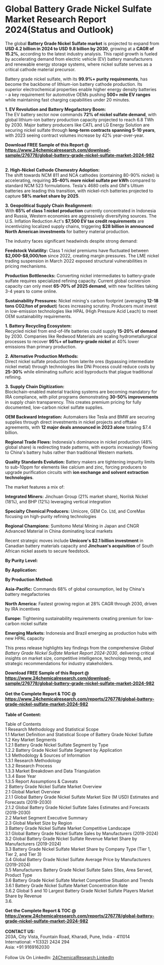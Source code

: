 <h1>Global Battery Grade Nickel Sulfate Market Research Report 2024(Status and Outlook)</h1><p>The global <strong>Battery Grade Nickel Sulfate market</strong> is projected to expand from <strong>USD 4.2 billion in 2024 to USD 9.8 billion by 2030</strong>, growing at a <strong>CAGR of 15.2%</strong>, according to the latest industry analysis. This rapid growth is fueled by accelerating demand from electric vehicle (EV) battery manufacturers and renewable energy storage systems, where nickel sulfate serves as a critical cathode material precursor.</p><p>Battery grade nickel sulfate, with its <strong>99.9%+ purity requirements</strong>, has become the backbone of lithium-ion battery cathode production. Its superior electrochemical properties enable higher energy density batteries - a key requirement for automotive OEMs pushing <strong>500+ mile EV ranges</strong> while maintaining fast charging capabilities under 20 minutes.</p><p><strong>1. EV Revolution and Battery Megafactory Boom:</strong><br>
The EV battery sector now commands <strong>72% of nickel sulfate demand</strong>, with global lithium-ion battery production capacity projected to reach 6.8 TWh by 2030. Major battery producers like CATL and LG Energy Solution are securing nickel sulfate through <strong>long-term contracts spanning 5-10 years</strong>, with 2023 seeing contract volumes increase by 42% year-over-year.</p><div><b>Download FREE Sample of this Report @ 
            <a href="https://www.24chemicalresearch.com/download-sample/276778/global-battery-grade-nickel-sulfate-market-2024-982">
            https://www.24chemicalresearch.com/download-sample/276778/global-battery-grade-nickel-sulfate-market-2024-982</a></b></div><br><p><strong>2. High-Nickel Cathode Chemestry Adoption:</strong><br>
The shift towards NCM 811 and NCA cathodes (containing 80-90% nickel) is accelerating, requiring <strong>35-40% more nickel sulfate per kWh</strong> compared to standard NCM 523 formulations. Tesla's 4680 cells and GM's Ultium batteries are leading this transition, with nickel-rich batteries projected to capture <strong>58% market share by 2025</strong>.</p><p><strong>3. Geopolitical Supply Chain Realignment:</strong><br>
With <strong>65% of class 1 nickel production</strong> currently concentrated in Indonesia and Russia, Western economies are aggressively diversifying sources. The U.S. Inflation Reduction Act's <strong>$7,500 EV tax credit requirements</strong> are incentivizing localized supply chains, triggering <strong>$28 billion in announced North American investments</strong> for battery material production.</p><p>The industry faces significant headwinds despite strong demand:</p><p><strong>Feedstock Volatility:</strong> Class 1 nickel premiums have fluctuated between <strong>$2,000-$8,000/ton</strong> since 2022, creating margin pressures. The LME nickel trading suspension in March 2022 exposed structural vulnerabilities in pricing mechanisms.</p><p><strong>Production Bottlenecks:</strong> Converting nickel intermediates to battery-grade sulfate requires specialized refining capacity. Current global conversion capacity can only meet <strong>65-70% of 2025 demand</strong>, with new facilities taking 3-4 years to come online.</p><p><strong>Sustainability Pressures:</strong> Nickel mining's carbon footprint (averaging <strong>12-18 tons CO2/ton of product</strong>) faces increasing scrutiny. Producers must invest in low-emission technologies like HPAL (High Pressure Acid Leach) to meet OEM sustainability requirements.</p><p><strong>1. Battery Recycling Ecosystem:</strong><br>
Recycled nickel from end-of-life batteries could supply <strong>15-20% of demand</strong> by 2030. Companies like Redwood Materials are scaling hydrometallurgical processes to recover <strong>95%+ of battery-grade nickel</strong> at 40% lower emissions than primary production.</p><p><strong>2. Alternative Production Methods:</strong><br>
Direct nickel sulfate production from laterite ores (bypassing intermediate nickel metal) through technologies like DNi Process could reduce costs by <strong>25-30%</strong> while eliminating sulfuric acid byproducts that plague traditional refining.</p><p><strong>3. Supply Chain Digitization:</strong><br>
Blockchain-enabled material tracking systems are becoming mandatory for IRA compliance, with pilot programs demonstrating <strong>30-50% improvements</strong> in supply chain transparency. This creates premium pricing for fully documented, low-carbon nickel sulfate supplies.</p><p><strong>OEM Backward Integration:</strong> Automakers like Tesla and BMW are securing supplies through direct investments in nickel projects and offtake agreements, with <strong>12 major deals announced in 2023 alone</strong> totaling $7.4 billion.</p><p><strong>Regional Trade Flows:</strong> Indonesia's dominance in nickel production (48% global share) is redirecting trade patterns, with exports increasingly flowing to China's battery hubs rather than traditional Western markets.</p><p><strong>Quality Standards Evolution:</strong> Battery makers are tightening impurity limits to sub-10ppm for elements like calcium and zinc, forcing producers to upgrade purification circuits with <strong>ion exchange and solvent extraction technologies</strong>.</p><p>The market features a mix of:</p><p><strong>Integrated Miners:</strong> Jinchuan Group (21% market share), Norilsk Nickel (18%), and BHP (12%) leveraging vertical integration</p><p><strong>Specialty Chemical Producers:</strong> Umicore, GEM Co. Ltd, and CoreMax focusing on high-purity refining technologies</p><p><strong>Regional Champions:</strong> Sumitomo Metal Mining in Japan and CNGR Advanced Material in China dominating local markets</p><p>Recent strategic moves include <strong>Umicore's $2.1 billion investment</strong> in Canadian battery materials capacity and <strong>Jinchuan's acquisition</strong> of South African nickel assets to secure feedstock.</p><p><strong>By Purity Level:</strong></p><p><strong>By Application:</strong></p><p><strong>By Production Method:</strong></p><p><strong>Asia-Pacific:</strong> Commands 68% of global consumption, led by China's battery megafactories</p><p><strong>North America:</strong> Fastest growing region at 28% CAGR through 2030, driven by IRA incentives</p><p><strong>Europe:</strong> Tightening sustainability requirements creating premium for low-carbon nickel sulfate</p><p><strong>Emerging Markets:</strong> Indonesia and Brazil emerging as production hubs with new HPAL capacity</p><p>This press release highlights key findings from the comprehensive <em>Global Battery Grade Nickel Sulfate Market Report 2024-2030</em>, delivering critical insights on market size, competitive intelligence, technology trends, and strategic recommendations for industry stakeholders.</p><div><b>Download FREE Sample of this Report @ 
            <a href="https://www.24chemicalresearch.com/download-sample/276778/global-battery-grade-nickel-sulfate-market-2024-982">
            https://www.24chemicalresearch.com/download-sample/276778/global-battery-grade-nickel-sulfate-market-2024-982</a></b></div><br><div><b>Get the Complete Report & TOC @ 
            <a href="https://www.24chemicalresearch.com/reports/276778/global-battery-grade-nickel-sulfate-market-2024-982">
            https://www.24chemicalresearch.com/reports/276778/global-battery-grade-nickel-sulfate-market-2024-982</a></b></div><br>
            <b>Table of Content:</b><p>Table of Contents<br />
1 Research Methodology and Statistical Scope<br />
1.1 Market Definition and Statistical Scope of Battery Grade Nickel Sulfate<br />
1.2 Key Market Segments<br />
1.2.1 Battery Grade Nickel Sulfate Segment by Type<br />
1.2.2 Battery Grade Nickel Sulfate Segment by Application<br />
1.3 Methodology & Sources of Information<br />
1.3.1 Research Methodology<br />
1.3.2 Research Process<br />
1.3.3 Market Breakdown and Data Triangulation<br />
1.3.4 Base Year<br />
1.3.5 Report Assumptions & Caveats<br />
2 Battery Grade Nickel Sulfate Market Overview<br />
2.1 Global Market Overview<br />
2.1.1 Global Battery Grade Nickel Sulfate Market Size (M USD) Estimates and Forecasts (2019-2030)<br />
2.1.2 Global Battery Grade Nickel Sulfate Sales Estimates and Forecasts (2019-2030)<br />
2.2 Market Segment Executive Summary<br />
2.3 Global Market Size by Region<br />
3 Battery Grade Nickel Sulfate Market Competitive Landscape<br />
3.1 Global Battery Grade Nickel Sulfate Sales by Manufacturers (2019-2024)<br />
3.2 Global Battery Grade Nickel Sulfate Revenue Market Share by Manufacturers (2019-2024)<br />
3.3 Battery Grade Nickel Sulfate Market Share by Company Type (Tier 1, Tier 2, and Tier 3)<br />
3.4 Global Battery Grade Nickel Sulfate Average Price by Manufacturers (2019-2024)<br />
3.5 Manufacturers Battery Grade Nickel Sulfate Sales Sites, Area Served, Product Type<br />
3.6 Battery Grade Nickel Sulfate Market Competitive Situation and Trends<br />
3.6.1 Battery Grade Nickel Sulfate Market Concentration Rate<br />
3.6.2 Global 5 and 10 Largest Battery Grade Nickel Sulfate Players Market Share by Revenue<br />
3.6.</p><div><b>Get the Complete Report & TOC @ 
            <a href="https://www.24chemicalresearch.com/reports/276778/global-battery-grade-nickel-sulfate-market-2024-982">
            https://www.24chemicalresearch.com/reports/276778/global-battery-grade-nickel-sulfate-market-2024-982</a></b></div><br><b>CONTACT US:</b><br>
            203A, City Vista, Fountain Road, Kharadi, Pune, India - 411014<br>
            International: +1(332) 2424 294<br>
            Asia: +91 9169162030 <br><br>
            Follow Us On LinkedIn: <a href="https://www.linkedin.com/company/24chemicalresearch/">24ChemicalResearch LinkedIn</a>